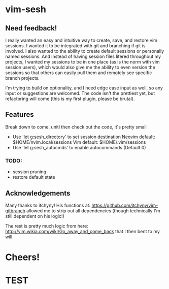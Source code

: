 # vim-sesh

## Need feedback!
I really wanted an easy and intuitive way to create, save, and restore vim sessions. I wanted it to be integrated with git and branching if git is involved. I also wanted to the ability to create default sessions or personally named sessions. And instead of having session files litered throughout my projects, I wanted my sessions to be in one place (as is the norm with vim session users), which would also give me the ability to even version the sessions so that others can easily pull them and remotely see specific branch projects. 

I'm trying to build on optionality, and I need edge case input as well, so any input or suggestions are welcomed. The code isn't the prettiest yet, but refactoring will come (this is my first plugin, please be brutal).

## Features
Break down to come, unitl then check out the code, it's pretty small
* Use 'let g:sesh_directory' to set session destination
  Neovim default: $HOME/nvim.local/sessions
  Vim default: $HOME/.vim/sessions
* Use 'let g:sesh_autocmds' to enable autocommands (Default 0)

### TODO:
* session pruning
* restore default state

## Acknowledgements 
Many thanks to itchyny!
His functions at: https://github.com/itchyny/vim-gitbranch allowed me to strip out all dependencies (though technically I'm still dependent on his logic!)

The rest is pretty much logic from here: http://vim.wikia.com/wiki/Go_away_and_come_back that I then bent to my will.

# Cheers!
# TEST
